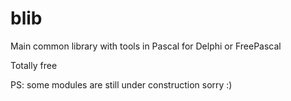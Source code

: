 # blib
Main common library with tools in Pascal for Delphi or FreePascal

Totally free

PS: some modules are still under construction  sorry :)

